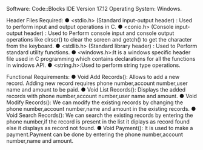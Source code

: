 
Software: Code::Blocks IDE Version 17.12 Operating System: Windows.

Header Files Required: ● <stdio.h> (Standard input-output header) : Used to perform input and output operations in C. ● <conio.h> (Console input-output header) : Used to Perform console input and console output operations like clrscr() to clear the screen and getch() to get the character from the keyboard. ● <stdlib.h> (Standard library header) : Used to Perform standard utility functions. ● <windows.h>:It is a windows specific header file used in C programming which contains declarations for all the functions in windows API. ● <string.h>:Used to perform string type operations.

Functional Requirements: ● Void Add Records(): Allows to add a new record. Adding new record requires phone number,account number,user name and amount to be paid. ● Void List Records(): Displays the added records with phone number,account number,user name and amount. ● Void Modify Records(): We can modify the existing records by changing the phone number,account number,name and amount in the existing records. ● Void Search Records(): We can search the existing records by entering the phone number,if the record is present in the list it diplays as record found else it displays as record not found. ● Void Payment(): It is used to make a payment.Payment can be done by entering the phone number,account number,name and amount.
